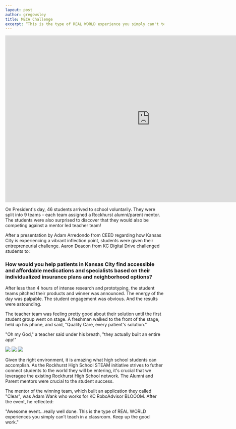 ```yaml
---
layout: post
author: gregowsley
title: MECA Challenge
excerpt: “This is the type of REAL WORLD experience you simply can't teach in a classroom"
---
```


<iframe width="916" height="530" src="https://www.youtube.com/embed/-UsIMKj4cUA" frameborder="0" allowfullscreen></iframe>

On President's day, 46 students arrived to school voluntarily. They were split into 9 teams - each team assigned a Rockhurst alumni/parent mentor. The students were also surprised to discover that they would also be competing against a mentor led teacher team!

After a presentation by Adam Arredondo from CEED regarding how Kansas City is experiencing a vibrant inflection point, students were given their entrepreneurial challenge. Aaron Deacon from KC Digital Drive challenged students to:

### How would you help patients in Kansas City find accessible and affordable medications and specialists based on their individualized insurance plans and neighborhood options?

After less than 4 hours of intense research and prototyping, the student teams pitched their products and winner was announced. The energy of the day was palpable. The student engagement was obvious. And the results were astounding.

The teacher team was feeling pretty good about their solution until the first student group went on stage. A freshman walked to the front of the stage, held up his phone, and said, "Quality Care, every patient's solution." 

"Oh my God," a teacher said under his breath, "they actually built an entire app!"

<div class="flex-wrapper">
  <img src="/img/QualityCare1.png">
  <img src="/img/QualityCareFilter.png">
  <img src="/img/QualityCare3.png">
</div>


Given the right environment, it is amazing what high school students can accomplish. As the Rockhurst High School STEAM initiative strives to futher connect students to the world they will be entering, it's crucial that we leveragee the existing Rockhurst High School network. The Alumni and Parent mentors were crucial to the student success. 

The mentor of the winning team, which built an application they called "Clear", was Adam Wank who works for KC RoboAdvisor BLOOOM. After the event, he reflected:

"Awesome event…really well done. This is the type of REAL WORLD experiences you simply can’t teach in a classroom. Keep up the good work."





